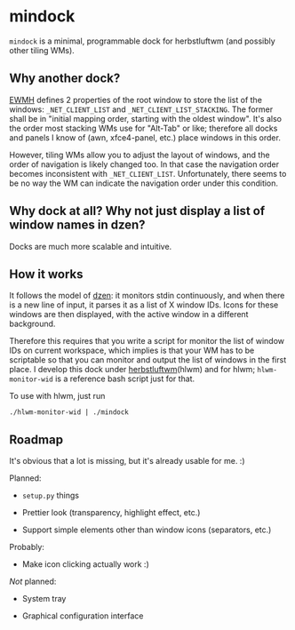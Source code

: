 # mindock

`mindock` is a minimal, programmable dock for herbstluftwm (and possibly other
tiling WMs).

## Why another dock?

[EWMH](http://standards.freedesktop.org/wm-spec/wm-spec-1.3.html) defines 2
properties of the root window to store the list of the windows:
`_NET_CLIENT_LIST` and `_NET_CLIENT_LIST_STACKING`. The former shall be in
"initial mapping order, starting with the oldest window". It's also the order
most stacking WMs use for "Alt-Tab" or like; therefore all docks and panels I
know of (awn, xfce4-panel, etc.) place windows in this order.

However, tiling WMs allow you to adjust the layout of windows, and the order
of navigation is likely changed too. In that case the navigation order becomes
inconsistent with `_NET_CLIENT_LIST`. Unfortunately, there seems to be no way
the WM can indicate the navigation order under this condition.

## Why dock at all? Why not just display a list of window names in dzen?

Docks are much more scalable and intuitive.

## How it works

It follows the model of [dzen](http://robm.github.io/dzen/): it monitors stdin
continuously, and when there is a new line of input, it parses it as a list of
X window IDs. Icons for these windows are then displayed, with the active
window in a different background.

Therefore this requires that you write a script for monitor the list of window
IDs on current workspace, which implies is that your WM has to be scriptable
so that you can monitor and output the list of windows in the first place. I
develop this dock under
[herbstluftwm](http://wwwcip.cs.fau.de/~re06huxa/herbstluftwm/)(hlwm) and for
hlwm; `hlwm-monitor-wid` is a reference bash script just for that.

To use with hlwm, just run

    ./hlwm-monitor-wid | ./mindock

## Roadmap

It's obvious that a lot is missing, but it's already usable for me. :)

Planned:

* `setup.py` things

* Prettier look (transparency, highlight effect, etc.)

* Support simple elements other than window icons (separators, etc.)

Probably:

* Make icon clicking actually work :)

_Not_ planned:

* System tray

* Graphical configuration interface
